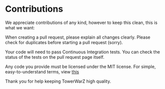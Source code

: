 # Contributions

We appreciate contributions of any kind, however to keep this clean, this is what we want:

When creating a pull request, please explain all changes clearly. Please check for duplicates before starting a
pull request (sorry).

Your code will need to pass Continuous Integration tests. You can check the status of the tests on the pull request
 page itself.

Any code you provide must be licensed under the MIT license. For simple, easy-to-understand terms, view [this](http://choosealicense.com/licenses/mit/)

Thank you for help keeping TowerWarZ high quality.
